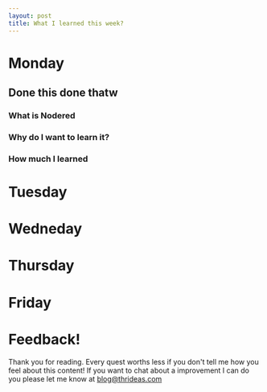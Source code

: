 ```yaml
---
layout: post
title: What I learned this week?
---
```

# Monday
## Done this done thatw
### What is Nodered
### Why do I want to learn it?
### How much I learned
# Tuesday
# Wedneday
# Thursday
# Friday
# Feedback!
Thank you for reading. Every quest worths less if you don't tell me how you feel about this content! If you want to chat about a improvement I can do you please let me know at blog@thrideas.com